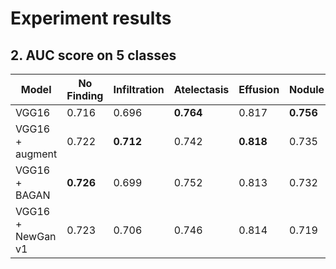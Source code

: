 

# Experiment results

<!-- ## 1. Accuracy on 5 classes
| Model | Accuracy |
|--|--|
| VGG16 | 0.452 |
| VGG16 + augment | 0.437 |
| VGG16 + BAGAN | 0.452 |
| VGG16 + NewGan v2 | 0.431 |
| VGG16 + NewGan v1 | 0.416 | -->


## 2. AUC score on 5 classes
| Model | No Finding | Infiltration | Atelectasis | Effusion | Nodule |
|--|--|--|--|--|--|
| VGG16 |0.716 |0.696 |**0.764** |0.817 | **0.756**|
| VGG16 + augment |0.722 | **0.712** |0.742 | **0.818** |0.735 |
| VGG16 + BAGAN | **0.726** |0.699 | 0.752 |0.813 |0.732 |
| VGG16 + NewGan v1 |0.723 |0.706 |0.746 |0.814 |0.719 |
